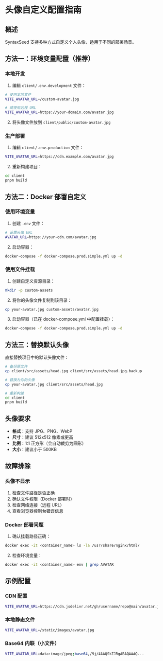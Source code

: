 # 头像自定义配置指南

## 概述

SyntaxSeed 支持多种方式自定义个人头像，适用于不同的部署场景。

## 方法一：环境变量配置（推荐）

### 本地开发

1. 编辑 `client/.env.development` 文件：

```bash
# 使用本地文件
VITE_AVATAR_URL=/custom-avatar.jpg

# 或使用远程 URL
VITE_AVATAR_URL=https://your-domain.com/avatar.jpg
```

2. 将头像文件放到 `client/public/custom-avatar.jpg`

### 生产部署

1. 编辑 `client/.env.production` 文件：

```bash
VITE_AVATAR_URL=https://cdn.example.com/avatar.jpg
```

2. 重新构建项目：

```bash
cd client
pnpm build
```

## 方法二：Docker 部署自定义

### 使用环境变量

1. 创建 `.env` 文件：

```bash
# 设置头像 URL
AVATAR_URL=https://your-cdn.com/avatar.jpg
```

2. 启动容器：

```bash
docker-compose -f docker-compose.prod.simple.yml up -d
```

### 使用文件挂载

1. 创建自定义资源目录：

```bash
mkdir -p custom-assets
```

2. 将你的头像文件复制到该目录：

```bash
cp your-avatar.jpg custom-assets/avatar.jpg
```

3. 启动容器（已在 docker-compose.yml 中配置挂载）：

```bash
docker-compose -f docker-compose.prod.simple.yml up -d
```

## 方法三：替换默认头像

直接替换项目中的默认头像文件：

```bash
# 备份原文件
cp client/src/assets/head.jpg client/src/assets/head.jpg.backup

# 替换为你的头像
cp your-avatar.jpg client/src/assets/head.jpg

# 重新构建
cd client
pnpm build
```

## 头像要求

- **格式**：支持 JPG、PNG、WebP
- **尺寸**：建议 512x512 像素或更高
- **比例**：1:1 正方形（会自动裁剪为圆形）
- **大小**：建议小于 500KB

## 故障排除

### 头像不显示

1. 检查文件路径是否正确
2. 确认文件权限（Docker 部署时）
3. 检查网络连接（远程 URL）
4. 查看浏览器控制台错误信息

### Docker 部署问题

1. 确认挂载路径正确：

```bash
docker exec -it <container_name> ls -la /usr/share/nginx/html/
```

2. 检查环境变量：

```bash
docker exec -it <container_name> env | grep AVATAR
```

## 示例配置

### CDN 配置

```bash
VITE_AVATAR_URL=https://cdn.jsdelivr.net/gh/username/repo@main/avatar.jpg
```

### 本地静态文件

```bash
VITE_AVATAR_URL=/static/images/avatar.jpg
```

### Base64 内联（小文件）

```bash
VITE_AVATAR_URL=data:image/jpeg;base64,/9j/4AAQSkZJRgABAQAAAQ...
```
